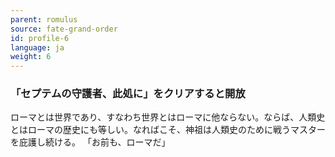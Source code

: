 ```yaml
---
parent: romulus
source: fate-grand-order
id: profile-6
language: ja
weight: 6
---
```


### 「セプテムの守護者、此処に」をクリアすると開放

ローマとは世界であり、すなわち世界とはローマに他ならない。ならば、人類史とはローマの歴史にも等しい。なればこそ、神祖は人類史のために戦うマスターを庇護し続ける。
「お前も、ローマだ」
